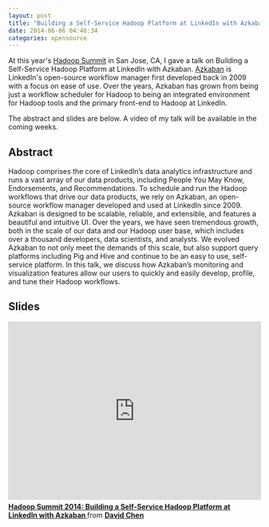 ```yaml
---
layout: post
title: "Building a Self-Service Hadoop Platform at LinkedIn with Azkaban"
date: 2014-06-06 04:46:34
categories: opensource
---
```


At this year's [Hadoop Summit][hadoop-summit] in San Jose, CA, I gave a talk on
Building a Self-Service Hadoop Platform at LinkedIn with Azkaban.
[Azkaban][azkaban] is LinkedIn's open-source workflow manager first developed
back in 2009 with a focus on ease of use. Over the years, Azkaban has grown
from being just a workflow scheduler for Hadoop to being an integrated
environment for Hadoop tools and the primary front-end to Hadoop at LinkedIn.

The abstract and slides are below. A video of my talk will be available in the
coming weeks.

## Abstract

Hadoop comprises the core of LinkedIn’s data analytics infrastructure and runs
a vast array of our data products, including People You May Know, Endorsements,
and Recommendations. To schedule and run the Hadoop workflows that drive our
data products, we rely on Azkaban, an open-source workflow manager developed
and used at LinkedIn since 2009. Azkaban is designed to be scalable, reliable,
and extensible, and features a beautiful and intuitive UI. Over the years, we
have seen tremendous growth, both in the scale of our data and our Hadoop user
base, which includes over a thousand developers, data scientists, and analysts.
We evolved Azkaban to not only meet the demands of this scale, but also support
query platforms including Pig and Hive and continue to be an easy to use,
self-service platform. In this talk, we discuss how Azkaban’s monitoring and
visualization features allow our users to quickly and easily develop, profile,
and tune their Hadoop workflows.

## Slides

<iframe src="http://www.slideshare.net/slideshow/embed_code/35503018"
    width="638"
    height="356"
    frameborder="0"
    marginwidth="0"
    marginheight="0"
    scrolling="no"
    style="border:1px solid #CCC; border-width:1px 1px 0; margin-bottom:5px; max-width: 100%;"
    allowfullscreen></iframe>
<div style="margin-bottom:5px">
  <strong>
    <a href="https://www.slideshare.net/DavidChen42/hadoop-summit-2014-building-a-selfservice-hadoop-platform-at-linkedin-with-azkaban"
        title="Hadoop Summit 2014: Building a Self-Service Hadoop Platform at LinkedIn with Azkaban"
        target="_blank">
      Hadoop Summit 2014: Building a Self-Service Hadoop Platform at LinkedIn
      with Azkaban
    </a>
  </strong>
  from
  <strong>
    <a href="http://www.slideshare.net/DavidChen42" target="_blank">
      David Chen
    </a>
  </strong>
</div>

[hadoop-summit]: http://hadoopsummit.org
[azkaban]: https://azkaban.github.io
